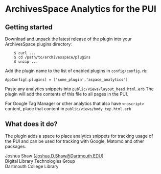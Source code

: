 # ArchivesSpace Analytics for the PUI

## Getting started

Download and unpack the latest release of the plugin into your
ArchivesSpace plugins directory:

```
    $ curl ...
    $ cd /path/to/archivesspace/plugins
    $ unzip ...
```

Add the plugin name to the list of enabled plugins in `config/config.rb`:

```
AppConfig[:plugins] = ['some_plugin','aspace_analytics']
```

Paste any analytics snippets into `public/views/layout_head.html.erb` 
The plugin will add the contents of this file to all pages in the PUI.

For Google Tag Manager or other analytics that also have `<noscript>`
content, place that content in `public/views/body_top.html.erb` 

## What does it do?
The plugin adds a space to place analytics snippets for tracking usage of the PUI 
and can be used for tracking with Google, Matomo and other packages.

Joshua Shaw (<Joshua.D.Shaw@Dartmouth.EDU>)  
Digital Library Technologies Group  
Dartmouth College Library  
